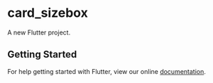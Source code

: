 # card_sizebox

A new Flutter project.

## Getting Started

For help getting started with Flutter, view our online
[documentation](https://flutter.io/).
